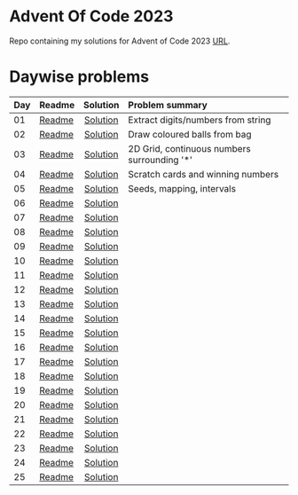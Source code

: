 # Advent Of Code 2023

Repo containing my solutions for Advent of Code 2023 [URL](https://adventofcode.com/2023). 


# Daywise problems


Day  | Readme                      | Solution                              | Problem summary
:--- | :-------                    | :-----------------------------------: | :---------------
01   | [Readme](./Day01/readme.md) | [Solution](./Day01/solution.R)        | Extract digits/numbers from string
02   | [Readme](./Day02/readme.md) | [Solution](./Day02/solution.R)        | Draw coloured balls from bag
03   | [Readme](./Day03/readme.md) | [Solution](./Day03/solution.R)        | 2D Grid, continuous numbers surrounding '*'
04   | [Readme](./Day04/readme.md) | [Solution](./Day04/solution.R)        | Scratch cards and winning numbers
05   | [Readme](./Day05/readme.md) | [Solution](./Day05/solution.R)        | Seeds, mapping, intervals
06   | [Readme](./Day06/readme.md) | [Solution](./Day06/solution.R)        | 
07   | [Readme](./Day07/readme.md) | [Solution](./Day07/solution.R)        | 
08   | [Readme](./Day08/readme.md) | [Solution](./Day08/solution.R)        | 
09   | [Readme](./Day09/readme.md) | [Solution](./Day09/solution.R)        | 
10   | [Readme](./Day10/readme.md) | [Solution](./Day10/solution.R)        | 
11   | [Readme](./Day11/readme.md) | [Solution](./Day11/solution.R)        | 
12   | [Readme](./Day12/readme.md) | [Solution](./Day12/solution.R)        | 
13   | [Readme](./Day13/readme.md) | [Solution](./Day13/solution.R)        | 
14   | [Readme](./Day14/readme.md) | [Solution](./Day14/solution.R)        | 
15   | [Readme](./Day15/readme.md) | [Solution](./Day15/solution.R)        | 
16   | [Readme](./Day16/readme.md) | [Solution](./Day16/solution.R)        | 
17   | [Readme](./Day17/readme.md) | [Solution](./Day17/solution.R)        | 
18   | [Readme](./Day18/readme.md) | [Solution](./Day18/solution.R)        | 
19   | [Readme](./Day19/readme.md) | [Solution](./Day19/solution.R)        | 
20   | [Readme](./Day20/readme.md) | [Solution](./Day20/solution.R)        | 
21   | [Readme](./Day21/readme.md) | [Solution](./Day21/solution.R)        | 
22   | [Readme](./Day22/readme.md) | [Solution](./Day22/solution.R)        | 
23   | [Readme](./Day23/readme.md) | [Solution](./Day23/solution.R)        | 
24   | [Readme](./Day24/readme.md) | [Solution](./Day24/solution.R)        | 
25   | [Readme](./Day25/readme.md) | [Solution](./Day25/solution.R)        | 


